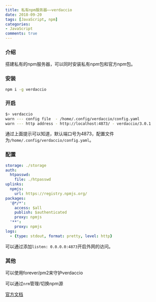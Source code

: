 ```yaml
---
title: 私有npm服务器——verdaccio
date: 2018-09-20
tags: [JavaScript, npm]
categories: 
- JavaScript
comments: true
---
```


### 介绍
搭建私有的npm服务器，可以同时安装私有npm包和官方npm包。

### 安装
```bash
npm i -g verdaccio
```

### 开启
```bash
$> verdaccio
warn --- config file  - /home/.config/verdaccio/config.yaml
warn --- http address - http://localhost:4873/ - verdaccio/3.0.1
```

通过上面提示可以知道，默认端口号为4873，配置文件为`/home/.config/verdaccio/config.yaml`。

### 配置
```yaml
storage: ./storage
auth:
  htpasswd:
    file: ./htpasswd
uplinks:
  npmjs:
    url: https://registry.npmjs.org/
packages:
  '@*/*':
    access: $all
    publish: $authenticated
    proxy: npmjs
  '**':
    proxy: npmjs
logs:
  - {type: stdout, format: pretty, level: http}
```

可以通过添加`listen: 0.0.0.0:4873`开启外网的访问。

### 其他

可以使用forever/pm2来守护verdaccio

可以通过`nrm`管理/切换npm源

[官方文档](https://verdaccio.org/zh-CN/)
